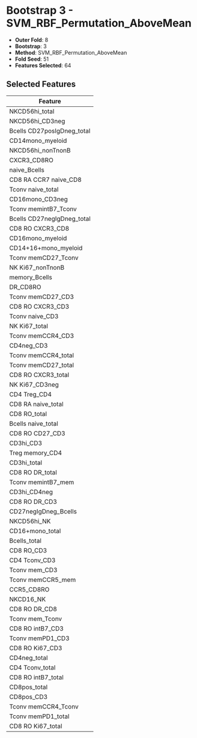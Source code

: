 # Bootstrap 3 - SVM_RBF_Permutation_AboveMean

- **Outer Fold**: 8
- **Bootstrap**: 3
- **Method**: SVM_RBF_Permutation_AboveMean
- **Fold Seed**: 51
- **Features Selected**: 64

## Selected Features

| Feature |
|---------|
| NKCD56hi_total |
| NKCD56hi_CD3neg |
| Bcells CD27posIgDneg_total |
| CD14mono_myeloid |
| NKCD56hi_nonTnonB |
| CXCR3_CD8RO |
| naive_Bcells |
| CD8 RA CCR7 naive_CD8 |
| Tconv naive_total |
| CD16mono_CD3neg |
| Tconv memintB7_Tconv |
| Bcells CD27negIgDneg_total |
| CD8 RO CXCR3_CD8 |
| CD16mono_myeloid |
| CD14+16+mono_myeloid |
| Tconv memCD27_Tconv |
| NK Ki67_nonTnonB |
| memory_Bcells |
| DR_CD8RO |
| Tconv memCD27_CD3 |
| CD8 RO CXCR3_CD3 |
| Tconv naive_CD3 |
| NK Ki67_total |
| Tconv memCCR4_CD3 |
| CD4neg_CD3 |
| Tconv memCCR4_total |
| Tconv memCD27_total |
| CD8 RO CXCR3_total |
| NK Ki67_CD3neg |
| CD4 Treg_CD4 |
| CD8 RA naive_total |
| CD8 RO_total |
| Bcells naive_total |
| CD8 RO CD27_CD3 |
| CD3hi_CD3 |
| Treg memory_CD4 |
| CD3hi_total |
| CD8 RO DR_total |
| Tconv memintB7_mem |
| CD3hi_CD4neg |
| CD8 RO DR_CD3 |
| CD27negIgDneg_Bcells |
| NKCD56hi_NK |
| CD16+mono_total |
| Bcells_total |
| CD8 RO_CD3 |
| CD4 Tconv_CD3 |
| Tconv mem_CD3 |
| Tconv memCCR5_mem |
| CCR5_CD8RO |
| NKCD16_NK |
| CD8 RO DR_CD8 |
| Tconv mem_Tconv |
| CD8 RO intB7_CD3 |
| Tconv memPD1_CD3 |
| CD8  RO Ki67_CD3 |
| CD4neg_total |
| CD4 Tconv_total |
| CD8 RO intB7_total |
| CD8pos_total |
| CD8pos_CD3 |
| Tconv memCCR4_Tconv |
| Tconv memPD1_total |
| CD8 RO Ki67_total |
